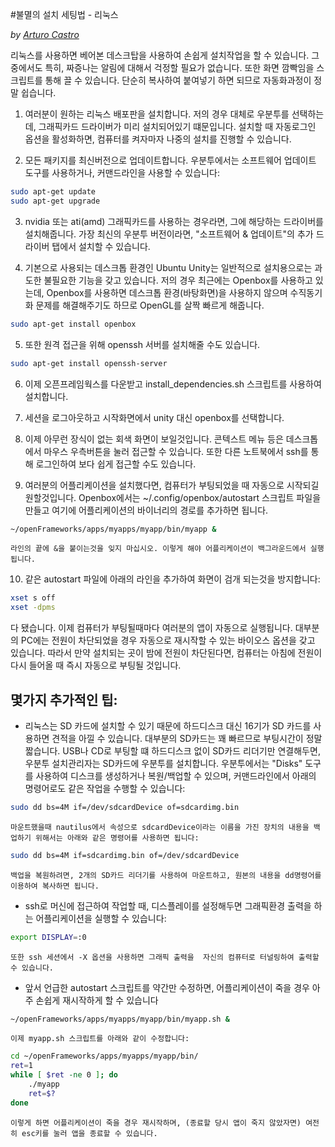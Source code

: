 #불멸의 설치 세팅법 - 리눅스

*by [Arturo Castro](http://arturocastro.net)*

리눅스를 사용하면 베어본 데스크탑을 사용하여 손쉽게 설치작업을 할 수 있습니다. 그중에서도 특히, 짜증나는 알림에 대해서 걱정할 필요가 없습니다. 또한 화면 깜빡임을 스크립트를 통해 끌 수 있습니다. 단순히 복사하여 붙여넣기 하면 되므로 자동화과정이 정말 쉽습니다.

1. 여러분이 원하는 리눅스 배포판을 설치합니다. 저의 경우 대체로 우분투를 선택하는데, 그래픽카드 드라이버가 미리 설치되어있기 떄문입니다. 설치할 때 자동로그인 옵션을 활성화하면, 컴퓨터를 켜자마자 나중의 설치를 진행할 수 있습니다.


2. 모든 패키지를 최신버전으로 업데이트합니다. 우분투에서는 소프트웨어 업데이트 도구를 사용하거나, 커맨드라인을 사용할 수 있습니다:

```bash
sudo apt-get update
sudo apt-get upgrade
```

3. nvidia 또는 ati(amd) 그래픽카드를 사용하는 경우라면, 그에 해당하는 드라이버를 설치해줍니다. 가장 최신의 우분투 버전이라면, "소프트웨어 & 업데이트"의 추가 드라이버 탭에서 설치할 수 있습니다.

4. 기본으로 사용되는 데스크톱 환경인 Ubuntu Unity는 일반적으로 설치용으로는 과도한 불필요한 기능을 갖고 있습니다. 저의 경우 최근에는 Openbox를 사용하고 있는데, Openbox를 사용하면 데스크톱 환경(바탕화면)을 사용하지 않으며 수직동기화 문제를 해결해주기도 하므로 OpenGL를 살짝 빠르게 해줍니다.

```bash
sudo apt-get install openbox
```

5. 또한 원격 접근을 위해 openssh 서버를 설치해줄 수도 있습니다.

```bash
sudo apt-get install openssh-server
```

6. 이제 오픈프레임웍스를 다운받고 install_dependencies.sh 스크립트를 사용하여 설치합니다.

7. 세션을 로그아웃하고 시작화면에서 unity 대신 openbox를 선택합니다.

8. 이제 아무런 장식이 없는 회색 화면이 보일것입니다. 콘텍스트 메뉴 등은 데스크톱에서 마우스 우측버튼을 눌러 접근할 수 있습니다. 또한 다른 노트북에서 ssh를 통해 로그인하여 보다 쉽게 접근할 수도 있습니다.

9. 여러분의 어플리케이션을 설치했다면, 컴퓨터가 부팅되었을 때 자동으로 시작되길 원할것입니다. Openbox에서는 ~/.config/openbox/autostart 스크립트 파일을 만들고 여기에 어플리케이션의 바이너리의 경로를 추가하면 됩니다.

```bash
~/openFrameworks/apps/myapps/myapp/bin/myapp &
```

    라인의 끝에 &을 붙이는것을 잊지 마십시오. 이렇게 해야 어플리케이션이 백그라운드에서 실행됩니다.

10. 같은 autostart 파일에 아래의 라인을 추가하여 화면이 검개 되는것을 방지합니다:

```bash
xset s off
xset -dpms
``` 

다 됐습니다. 이제 컴퓨터가 부팅될때마다 여러분의 앱이 자동으로 실행됩니다. 대부분의 PC에는 전원이 차단되었을 경우 자동으로 재시작할 수 있는 바이오스 옵션을 갖고 있습니다. 따라서 만약 설치되는 곳이 밤에 전원이 차단된다면, 컴퓨터는 아침에 전원이 다시 들어올 때 즉시 자동으로 부팅될 것입니다.

## 몇가지 추가적인 팁:

- 리눅스는 SD 카드에 설치할 수 있기 때문에 하드디스크 대신 16기가 SD 카드를 사용하면 견적을 아낄 수 있습니다. 대부분의 SD카드는 꽤 빠르므로 부팅시간이 정말 짧습니다. USB나 CD로 부팅할 떄 하드디스크 없이 SD카드 리더기만 연결해두면, 우분투 설치관리자는 SD카드에 우분투를 설치합니다. 우분투에서는 "Disks" 도구를 사용하여 디스크를 생성하거나 복원/백업할 수 있으며, 커맨드라인에서 아래의 명령어로도 같은 작업을 수행할 수 있습니다:

```bash
sudo dd bs=4M if=/dev/sdcardDevice of=sdcardimg.bin
```

    마운트했을때 nautilus에서 속성으로 sdcardDevice이라는 이름을 가진 장치의 내용을 백업하기 위해서는 아래와 같은 명령어를 사용하면 됩니다:

```bash
sudo dd bs=4M if=sdcardimg.bin of=/dev/sdcardDevice
```

    백업을 복원하려면, 2개의 SD카드 리더기를 사용하여 마운트하고, 원본의 내용을 dd명령어를 이용하여 복사하면 됩니다.


- ssh로 머신에 접근하여 작업할 때, 디스플레이를 설정해두면 그래픽환경 출력을 하는 어플리케이션을 실행할 수 있습니다:

```bash
export DISPLAY=:0
```

    또한 ssh 세션에서 -X 옵션을 사용하면 그래픽 출력을  자신의 컴퓨터로 터널링하여 출력할 수 있습니다.


- 앞서 언급한 autostart 스크립트를 약간만 수정하면, 어플리케이션이 죽을 경우 아주 손쉽게 재시작하게 할 수 있습니다

```bash
~/openFrameworks/apps/myapps/myapp/bin/myapp.sh &
```

    이제 myapp.sh 스크립트를 아래와 같이 수정합니다:

```bash
cd ~/openFrameworks/apps/myapps/myapp/bin/
ret=1
while [ $ret -ne 0 ]; do
    ./myapp
    ret=$?
done
```

    이렇게 하면 어플리케이션이 죽을 경우 재시작하며, (종료할 당시 앱이 죽지 않았자면) 여전히 esc키를 눌러 앱을 종료할 수 있습니다.


